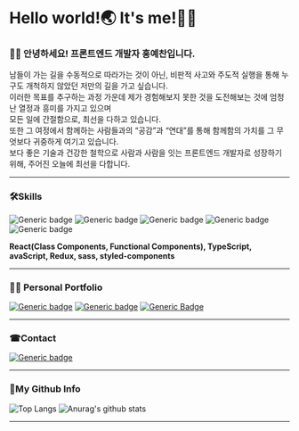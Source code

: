 # Hello world!🌏 It's me!🙋‍♂

### 👨‍💻 **안녕하세요! 프론트엔드 개발자 홍예찬입니다.**<br>

남들이 가는 길을 수동적으로 따라가는 것이 아닌, 비판적 사고와 주도적 실행을 통해 누구도 개척하지 않았던 저만의 길을 가고 싶습니다.<br> 
이러한 목표를 추구하는 과정 가운데 제가 경험해보지 못한 것을 도전해보는 것에 엄청난 열정과 흥미를 가지고 있으며<br> 
모든 일에 간절함으로, 최선을 다하고 있습니다.<br> 
또한 그 여정에서 함께하는 사람들과의 “공감”과 “연대”를 통해 함께함의 가치를 그 무엇보다 귀중하게 여기고 있습니다.<br> 
보다 좋은 기술과 건강한 철학으로 사람과 사람을 잇는 프론트엔드 개발자로 성장하기 위해, 주어진 오늘에 최선을 다합니다.<br>
****
### 🛠**Skills**
![Generic badge](https://img.shields.io/badge/-react-white?style=for-the-badge&logo=react)
![Generic badge](https://img.shields.io/badge/-Javascript-white?style=for-the-badge&logo=JavaScript)
![Generic badge](https://img.shields.io/badge/-Redux-764ABC?style=for-the-badge&logo=Redux)
![Generic badge](https://img.shields.io/badge/-Sass/Scss-white?style=for-the-badge&logo=sass)
![Generic badge](https://img.shields.io/badge/-styled-components-white?style=for-the-badge&logo=styled-components)

**React(Class Components, Functional Components), TypeScript, avaScript, Redux, sass, styled-components**
****

### 👨‍🏫 **Personal Portfolio**<br>

[![Generic badge](https://img.shields.io/badge/-Resume-white?style=for-the-badge&logo=about.me&logoWidth=10)](https://github.com/hayyim0626/hayyim0626/files/5833509/RESUME.pdf)
[![Generic badge](https://img.shields.io/badge/-Notion-white?style=for-the-badge&logo=notion&labelColor=black&logoWidth=10)](https://www.notion.so/b7ca3180716d48cd9f0169a9dc323c69)
[![Generic Badge](http://img.shields.io/badge/-Blog-white?style=for-the-badge&logo=bloglovin&logoWidth=10&labelColor=20c997&link=https://velog.io/@hayyim0626)](https://velog.io/@hayyim0626)
****
### ☎**Contact**<br>

[![Generic badge](https://img.shields.io/badge/-GMAIL-white?style=for-the-badge&logo=gmail&labelColor=white&logoWidth=10)](mailto:h19960626@gmail.com) 
****
### 🤘**My Github Info**<br>

![Top Langs](https://github-readme-stats.vercel.app/api/top-langs/?username=hayyim0626&layout=compact&theme=buefy&hide_border=true)  ![Anurag's github stats](https://github-readme-stats.vercel.app/api?username=hayyim0626&theme=buefy&show_icons=true&hide_title=true&hide=issues&hide_border=true) 
****


